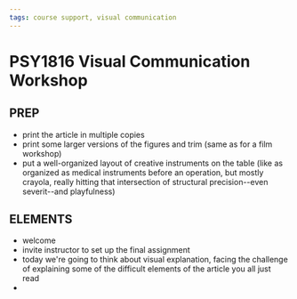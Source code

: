 ```yaml
---
tags: course support, visual communication
---
```


# PSY1816 Visual Communication Workshop


## PREP

* print the article in multiple copies
* print some larger versions of the figures and trim (same as for a film workshop)
* put a well-organized layout of creative instruments on the table (like as organized as medical instruments before an operation, but mostly crayola, really hitting that intersection of structural precision--even severit--and playfulness)



## ELEMENTS
* welcome
* invite instructor to set up the final assignment
* today we're going to think about visual explanation, facing the challenge of explaining some of the difficult elements of the article you all just read
* 